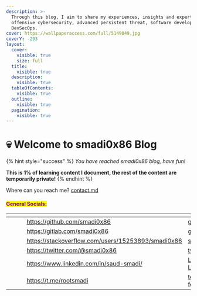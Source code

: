 ```yaml
---
description: >-
  Through this blog, I aim to share my experiences, insights and expertise in
  offensive cybersecurity, advanced persistent threat, software development and
  DevSecOps.
cover: https://wallpaperaccess.com/full/5149049.jpg
coverY: -293
layout:
  cover:
    visible: true
    size: full
  title:
    visible: true
  description:
    visible: true
  tableOfContents:
    visible: true
  outline:
    visible: true
  pagination:
    visible: true
---
```


# 💀 Welcome to smadi0x86 Blog

{% hint style="success" %}
_You have reached smadi0x86 blog, have fun!_

**This is 1% of learning content I document, the rest of the content are temporarily private!**
{% endhint %}

Where can you reach me? [contact.md](readme/contact.md "mention")

#### <mark style="color:purple;">General Socials:</mark>

<table data-view="cards"><thead><tr><th></th><th></th><th></th><th data-hidden data-card-target data-type="content-ref"></th><th data-hidden data-card-cover data-type="files"></th></tr></thead><tbody><tr><td></td><td></td><td></td><td><a href="https://github.com/smadi0x86">https://github.com/smadi0x86</a></td><td><a href=".gitbook/assets/github.png">github.png</a></td></tr><tr><td></td><td></td><td></td><td><a href="https://gitlab.com/smadi0x86">https://gitlab.com/smadi0x86</a></td><td><a href=".gitbook/assets/gitlab.png">gitlab.png</a></td></tr><tr><td></td><td></td><td></td><td><a href="https://stackoverflow.com/users/15253893/smadi0x86">https://stackoverflow.com/users/15253893/smadi0x86</a></td><td><a href=".gitbook/assets/stackoverflow.png">stackoverflow.png</a></td></tr><tr><td></td><td></td><td></td><td><a href="https://twitter.com/@smadi0x86">https://twitter.com/@smadi0x86</a></td><td><a href=".gitbook/assets/twitter.png">twitter.png</a></td></tr><tr><td></td><td></td><td></td><td><a href="https://www.linkedin.com/in/saud-smadi/">https://www.linkedin.com/in/saud-smadi/</a></td><td><a href=".gitbook/assets/Linkedin-Logo.png">Linkedin-Logo.png</a></td></tr><tr><td></td><td></td><td></td><td><a href="https://t.me/rootsmadi">https://t.me/rootsmadi</a></td><td><a href=".gitbook/assets/telegram-logo-featured-1.jpg">telegram-logo-featured-1.jpg</a></td></tr></tbody></table>
